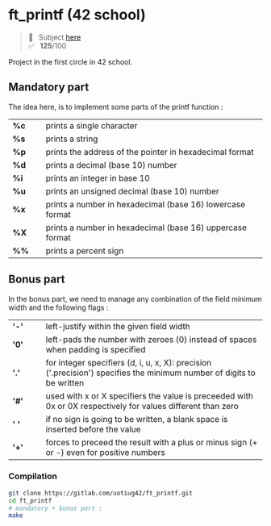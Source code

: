 # ft_printf (42 school)
> 📑 &ensp;Subject [here](/subject/subject_ft_printf.pdf) <br />
✅ &ensp;**125**/100

Project in the first circle in 42 school.

## Mandatory part

The idea here, is to implement some parts of the printf function :

<table>
    <tr><td width="50"><strong>%c</strong></td><td>prints a single character</td></tr>
    <tr><td><strong>%s</strong></td><td>prints a string</td></tr>
    <tr><td><strong>%p</strong></td><td>prints the address of the pointer in hexadecimal format</td></tr>
    <tr><td><strong>%d</strong></td><td>prints a decimal (base 10) number</td></tr>
    <tr><td><strong>%i</strong></td><td>prints an integer in base 10</td></tr>
    <tr><td><strong>%u</strong></td><td>prints an unsigned decimal (base 10) number</td></tr>
    <tr><td><strong>%x</strong></td><td>prints a number in hexadecimal (base 16) lowercase format</td></tr>
    <tr><td><strong>%X</strong></td><td>prints a number in hexadecimal (base 16) uppercase format</td></tr>
    <tr><td><strong>%%</strong></td><td>prints a percent sign</td></tr>
</table>

## Bonus part

In the bonus part, we need to manage any combination of the field minimum width and the following flags :

<table>
    <tr><td width="50"><strong>'-'</strong></td><td>left-justify within the given field width</td></tr>
    <tr><td><strong>'0'</strong></td><td>left-pads the number with zeroes (0) instead of spaces when padding is specified</td></tr>
    <tr><td><strong>'.'</strong></td><td>for integer specifiers (d, i, u, x, X): precision ('.precision') specifies the minimum number of digits to be written</td></tr>
    <tr><td><strong>'#'</strong></td><td>used with x or X specifiers the value is preceeded with 0x or 0X respectively for values different than zero</td></tr>
    <tr><td><strong>' '</strong></td><td>if no sign is going to be written, a blank space is inserted before the value</td></tr>
    <tr><td><strong>'+'</strong></td><td>forces to preceed the result with a plus or minus sign (+ or -) even for positive numbers</td></tr>
</table>

### Compilation
```bash
git clone https://gitlab.com/uotiug42/ft_printf.git
cd ft_printf
# mandatory + bonus part :
make
```
